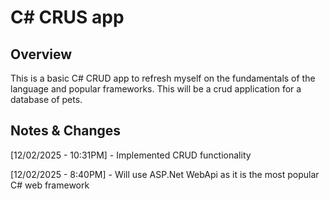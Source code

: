 # C# CRUS app
## Overview
This is a basic C# CRUD app to refresh myself on the fundamentals of the language and popular frameworks.
This will be a crud application for a database of pets.
## Notes & Changes
[12/02/2025 - 10:31PM] - Implemented CRUD functionality

[12/02/2025 - 8:40PM] - Will use ASP.Net WebApi as it is the most popular C# web framework
